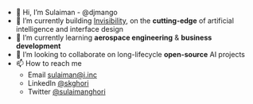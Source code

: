 - 👋 Hi, I’m Sulaiman - @djmango
- 👀 I’m currently building [Invisibility](https://i.inc), on the **cutting-edge** of artificial intelligence and interface design
- 🌱 I’m currently learning **aerospace engineering** & **business development**
- 💞️ I’m looking to collaborate on long-lifecycle **open-source** AI projects
- 📫 How to reach me
  - Email [sulaiman@i.inc](mailto:sulaiman@i.inc?subject=[Sup])
  - LinkedIn [@skghori](https://www.linkedin.com/in/skghori)
  - Twitter [@sulaimanghori](https://twitter.com/sulaimanghori)

<!-- ![djmango's GitHub stats](https://github-readme-stats.vercel.app/api?username=djmango&show_icons=true&count_private=true&theme=transparent) -->

<!---
djmango/djmango is a ✨ special ✨ repository because its `README.md` (this file) appears on your GitHub profile.
You can click the Preview link to take a look at your changes.
--->
